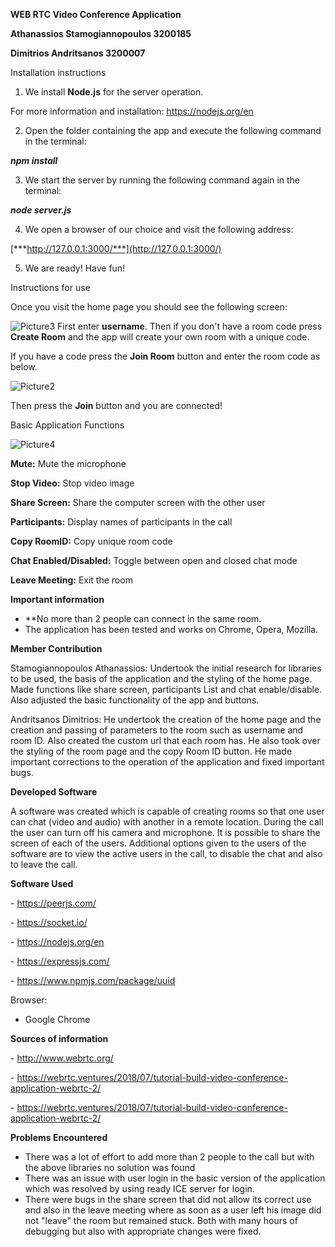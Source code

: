 **WEB RTC Video Conference Application**

**Athanassios Stamogiannopoulos 3200185**

**Dimitrios Andritsanos 3200007**

Installation instructions

1. We install **Node.js** for the server operation.

For more information and installation: <https://nodejs.org/en>

2. Open the folder containing the app and execute the following command in the terminal:

***npm install***

3. We start the server by running the following command again in the terminal:

***node server.js***

4. We open a browser of our choice and visit the following address:

[***http://127.0.0.1:3000/***](http://127.0.0.1:3000/)

5. We are ready! Have fun!

Instructions for use

Once you visit the home page you should see the following screen:

![Picture3](https://github.com/nasosStamog/WEB-RTC-Video-Conference-Application/assets/92870089/4f9a3302-b084-4049-aae8-4f1929fa0b72)
First enter **username**. Then if you don't have a room code press **Create Room** and the app will create your own room with a unique code.

If you have a code press the **Join Room** button and enter the room code as below.

![Picture2](https://github.com/nasosStamog/WEB-RTC-Video-Conference-Application/assets/92870089/72dabfb4-ce95-4db4-874c-b0475fabc1af)


Then press the **Join** button and you are connected!

Basic Application Functions

![Picture4](https://github.com/nasosStamog/WEB-RTC-Video-Conference-Application/assets/92870089/345cbdec-f9f1-4bd6-b61b-3766ad2dd390)

**Mute:** Mute the microphone

**Stop Video:** Stop video image

**Share Screen:** Share the computer screen with the other user

**Participants:** Display names of participants in the call

**Copy RoomID:** Copy unique room code

**Chat Enabled/Disabled:** Toggle between open and closed chat mode

**Leave Meeting:** Exit the room

**Important information**

- **No more than 2 people can connect in the same room.
- The application has been tested and works on Chrome, Opera, Mozilla.

**Member Contribution**

Stamogiannopoulos Athanassios: Undertook the initial research for libraries to be used, the basis of the application and the styling of the home page. Made functions like share screen, participants List and chat enable/disable. Also adjusted the basic functionality of the app and buttons.

Andritsanos Dimitrios: He undertook the creation of the home page and the creation and passing of parameters to the room such as username and room ID. Also created the custom url that each room has. He also took over the styling of the room page and the copy Room ID button. He made important corrections to the operation of the application and fixed important bugs.

**Developed Software**

A software was created which is capable of creating rooms so that one user can chat (video and audio) with another in a remote location. During the call the user can turn off his camera and microphone. It is possible to share the screen of each of the users. Additional options given to the users of the software are to view the active users in the call, to disable the chat and also to leave the call.

**Software Used**

\- <https://peerjs.com/>

\- <https://socket.io/>

\- <https://nodejs.org/en>

\- <https://expressjs.com/>

\- <https://www.npmjs.com/package/uuid>

Browser:

- Google Chrome

**Sources of information**

\- <http://www.webrtc.org/>

\- <https://webrtc.ventures/2018/07/tutorial-build-video-conference-application-webrtc-2/>

\- <https://webrtc.ventures/2018/07/tutorial-build-video-conference-application-webrtc-2/>

**Problems Encountered**

- There was a lot of effort to add more than 2 people to the call but with the above libraries no solution was found
- There was an issue with user login in the basic version of the application which was resolved by using ready ICE server for login.
- There were bugs in the share screen that did not allow its correct use and also in the leave meeting where as soon as a user left his image did not "leave" the room but remained stuck. Both with many hours of debugging but also with appropriate changes were fixed.
